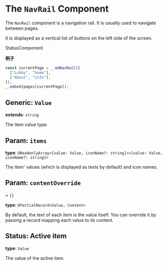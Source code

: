 <script setup>
import Kind from "helpers/kind.vue";
import Optional from "helpers/optional.vue";
</script>

# The `NavRail` Component

The `NavRail` component is a navigation rail. It is usually used to navigate between pages.

It is displayed as a vertical list of buttons on the left side of the screen.

<Kind>StatusComponent</Kind>

**例子**

```ts
const currentPage = _.mdNavRail([
  ["Lobby", "home"],
  ["About", "info"],
]);
_.embed(pages[currentPage]);
```

## Generic: `Value`

**extends**: `string`

The item value type.

## Param: `items`

**type**: `DReadonlyArray<[value: Value, iconName?: string]><[value: Value, iconName?: string]>`

The item' values (which is displayed as texts by default) and icon names.

## Param: `contentOverride`

<Optional/> = `{}`

**type**: `DPartialRecord<Value, Content>`

By default, the text of each item is the value itself. You can override it by passing a record mapping each value to its content.

## Status: Active item

**type**: `Value`

The value of the active item.

